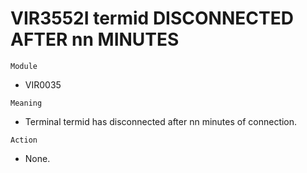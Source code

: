 # VIR3552I termid DISCONNECTED AFTER nn MINUTES

`Module`
- VIR0035

`Meaning`
- Terminal termid has disconnected after nn minutes of connection.

`Action`
- None.
